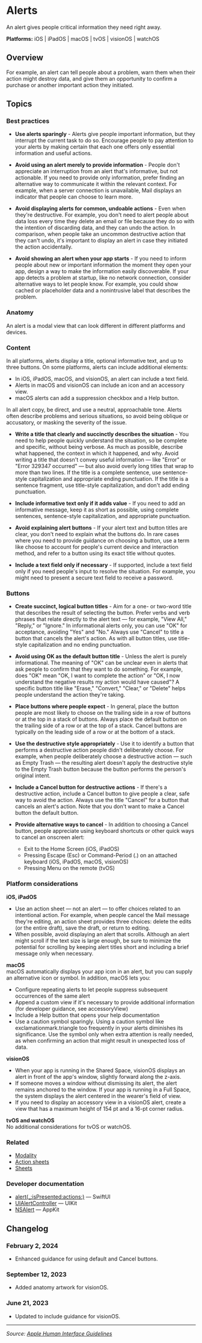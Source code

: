 # Alerts

An alert gives people critical information they need right away.

**Platforms:** iOS | iPadOS | macOS | tvOS | visionOS | watchOS

## Overview

For example, an alert can tell people about a problem, warn them when their action might destroy data, and give them an opportunity to confirm a purchase or another important action they initiated.

## Topics

### Best practices

- **Use alerts sparingly** - Alerts give people important information, but they interrupt the current task to do so. Encourage people to pay attention to your alerts by making certain that each one offers only essential information and useful actions.

- **Avoid using an alert merely to provide information** - People don't appreciate an interruption from an alert that's informative, but not actionable. If you need to provide only information, prefer finding an alternative way to communicate it within the relevant context. For example, when a server connection is unavailable, Mail displays an indicator that people can choose to learn more.

- **Avoid displaying alerts for common, undoable actions** - Even when they're destructive. For example, you don't need to alert people about data loss every time they delete an email or file because they do so with the intention of discarding data, and they can undo the action. In comparison, when people take an uncommon destructive action that they can't undo, it's important to display an alert in case they initiated the action accidentally.

- **Avoid showing an alert when your app starts** - If you need to inform people about new or important information the moment they open your app, design a way to make the information easily discoverable. If your app detects a problem at startup, like no network connection, consider alternative ways to let people know. For example, you could show cached or placeholder data and a nonintrusive label that describes the problem.

### Anatomy

An alert is a modal view that can look different in different platforms and devices.

### Content

In all platforms, alerts display a title, optional informative text, and up to three buttons. On some platforms, alerts can include additional elements:
- In iOS, iPadOS, macOS, and visionOS, an alert can include a text field.
- Alerts in macOS and visionOS can include an icon and an accessory view.
- macOS alerts can add a suppression checkbox and a Help button.

In all alert copy, be direct, and use a neutral, approachable tone. Alerts often describe problems and serious situations, so avoid being oblique or accusatory, or masking the severity of the issue.

- **Write a title that clearly and succinctly describes the situation** - You need to help people quickly understand the situation, so be complete and specific, without being verbose. As much as possible, describe what happened, the context in which it happened, and why. Avoid writing a title that doesn't convey useful information — like "Error" or "Error 329347 occurred" — but also avoid overly long titles that wrap to more than two lines. If the title is a complete sentence, use sentence-style capitalization and appropriate ending punctuation. If the title is a sentence fragment, use title-style capitalization, and don't add ending punctuation.

- **Include informative text only if it adds value** - If you need to add an informative message, keep it as short as possible, using complete sentences, sentence-style capitalization, and appropriate punctuation.

- **Avoid explaining alert buttons** - If your alert text and button titles are clear, you don't need to explain what the buttons do. In rare cases where you need to provide guidance on choosing a button, use a term like choose to account for people's current device and interaction method, and refer to a button using its exact title without quotes.

- **Include a text field only if necessary** - If supported, include a text field only if you need people's input to resolve the situation. For example, you might need to present a secure text field to receive a password.

### Buttons

- **Create succinct, logical button titles** - Aim for a one- or two-word title that describes the result of selecting the button. Prefer verbs and verb phrases that relate directly to the alert text — for example, "View All," "Reply," or "Ignore." In informational alerts only, you can use "OK" for acceptance, avoiding "Yes" and "No." Always use "Cancel" to title a button that cancels the alert's action. As with all button titles, use title-style capitalization and no ending punctuation.

- **Avoid using OK as the default button title** - Unless the alert is purely informational. The meaning of "OK" can be unclear even in alerts that ask people to confirm that they want to do something. For example, does "OK" mean "OK, I want to complete the action" or "OK, I now understand the negative results my action would have caused"? A specific button title like "Erase," "Convert," "Clear," or "Delete" helps people understand the action they're taking.

- **Place buttons where people expect** - In general, place the button people are most likely to choose on the trailing side in a row of buttons or at the top in a stack of buttons. Always place the default button on the trailing side of a row or at the top of a stack. Cancel buttons are typically on the leading side of a row or at the bottom of a stack.

- **Use the destructive style appropriately** - Use it to identify a button that performs a destructive action people didn't deliberately choose. For example, when people deliberately choose a destructive action — such as Empty Trash — the resulting alert doesn't apply the destructive style to the Empty Trash button because the button performs the person's original intent.

- **Include a Cancel button for destructive actions** - If there's a destructive action, include a Cancel button to give people a clear, safe way to avoid the action. Always use the title "Cancel" for a button that cancels an alert's action. Note that you don't want to make a Cancel button the default button.

- **Provide alternative ways to cancel** - In addition to choosing a Cancel button, people appreciate using keyboard shortcuts or other quick ways to cancel an onscreen alert:
  - Exit to the Home Screen (iOS, iPadOS)
  - Pressing Escape (Esc) or Command-Period (.) on an attached keyboard (iOS, iPadOS, macOS, visionOS)
  - Pressing Menu on the remote (tvOS)

### Platform considerations

**iOS, iPadOS**  
- Use an action sheet — not an alert — to offer choices related to an intentional action. For example, when people cancel the Mail message they're editing, an action sheet provides three choices: delete the edits (or the entire draft), save the draft, or return to editing.
- When possible, avoid displaying an alert that scrolls. Although an alert might scroll if the text size is large enough, be sure to minimize the potential for scrolling by keeping alert titles short and including a brief message only when necessary.

**macOS**  
macOS automatically displays your app icon in an alert, but you can supply an alternative icon or symbol. In addition, macOS lets you:
- Configure repeating alerts to let people suppress subsequent occurrences of the same alert
- Append a custom view if it's necessary to provide additional information (for developer guidance, see accessoryView)
- Include a Help button that opens your help documentation
- Use a caution symbol sparingly. Using a caution symbol like exclamationmark.triangle too frequently in your alerts diminishes its significance. Use the symbol only when extra attention is really needed, as when confirming an action that might result in unexpected loss of data.

**visionOS**  
- When your app is running in the Shared Space, visionOS displays an alert in front of the app's window, slightly forward along the z-axis.
- If someone moves a window without dismissing its alert, the alert remains anchored to the window. If your app is running in a Full Space, the system displays the alert centered in the wearer's field of view.
- If you need to display an accessory view in a visionOS alert, create a view that has a maximum height of 154 pt and a 16-pt corner radius.

**tvOS and watchOS**  
No additional considerations for tvOS or watchOS.

### Related

- [Modality](https://developer.apple.com/design/human-interface-guidelines/modality)
- [Action sheets](https://developer.apple.com/design/human-interface-guidelines/action-sheets)
- [Sheets](https://developer.apple.com/design/human-interface-guidelines/sheets)

### Developer documentation

- [alert(_:isPresented:actions:)](https://developer.apple.com/documentation/swiftui/view/alert(_:ispresented:actions:)) — SwiftUI
- [UIAlertController](https://developer.apple.com/documentation/uikit/uialertcontroller) — UIKit
- [NSAlert](https://developer.apple.com/documentation/appkit/nsalert) — AppKit

## Changelog

### February 2, 2024
- Enhanced guidance for using default and Cancel buttons.

### September 12, 2023
- Added anatomy artwork for visionOS.

### June 21, 2023
- Updated to include guidance for visionOS.

---

*Source: [Apple Human Interface Guidelines](https://developer.apple.com/design/human-interface-guidelines/alerts)*